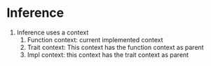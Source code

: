 # Inference

1. Inference uses a context
    1. Function context: current implemented context
    2. Trait context: This context has the function context as parent
    3. Impl context: this context has the trait context as parent
